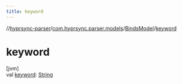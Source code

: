 ```yaml
---
title: keyword
---
```

//[hyprsync-parser](../../../index.html)/[com.hyprsync.parser.models](../index.html)/[BindsModel](index.html)/[keyword](keyword.html)



# keyword



[jvm]\
val [keyword](keyword.html): [String](https://kotlinlang.org/api/core/kotlin-stdlib/kotlin/-string/index.html)



